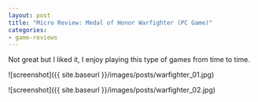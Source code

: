 ```yaml
---
layout: post
title: "Micro Review: Medal of Honor Warfighter (PC Game)"
categories:
- game-reviews
---
```



Not great but I liked it, I enjoy playing this type of games from time to time. 


![screenshot]({{ site.baseurl }}/images/posts/warfighter_01.jpg)

![screenshot]({{ site.baseurl }}/images/posts/warfighter_02.jpg)

